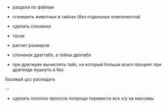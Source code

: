 + раздели по файлам
+ сгенерить животных в тайлах (без отдельных компонентов)
+ сделать слоненка

+ таски

+ расчет размеров
+ слоненок драггабл, а тейлы дропабл
+ при драгмуве вычислять тайл, на который больше всего процент
при драгенде пушнуть в бас

базовый цсс раскидать

--
+ сделать полотно пропсов попроще
перевести все x/y на массивы
